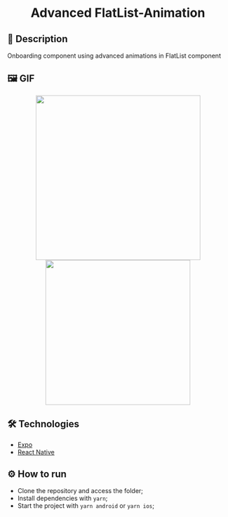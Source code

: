 <h1 align="center">Advanced FlatList-Animation</h1>


## 🧾 Description
Onboarding component using advanced animations in FlatList component

## 🖼 GIF 
<p align="center">
  
  <img src='https://user-images.githubusercontent.com/51713169/163693448-24a75b96-c5e7-4865-b5b1-10033836e944.gif' width='375' />
  <img src='https://user-images.githubusercontent.com/51713169/163693494-2e72b6ac-e1cc-48d3-a159-45614523f059.gif' width='330' />
  
</p>

## 🛠 Technologies 
- [Expo](https://expo.dev/)
- [React Native](https://reactnative.dev/)

## ⚙️ How to run

- Clone the repository and access the folder;
- Install dependencies with `yarn`;
- Start the project with `yarn android` or `yarn ios`;

